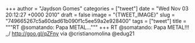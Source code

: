 
+++
author = "Jaydson Gomes"
categories = ["tweet"]
date = "Wed Nov 03 20:12:27 +0000 2010"
draft = false
image = "{TWEET_IMAGE}"
slug = "749665267c5a60dad61b090f1c5ee59a2e928400"
tags = ["tweet"]
title = """RT @somatando: Papa METAL..."""
+++
RT @somatando: Papa METAL!!! \,,/ http://goo.gl/qZFny via @cristianomolina @edug21

